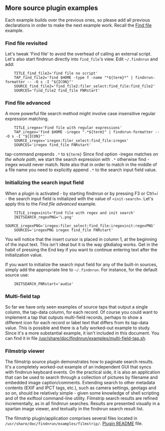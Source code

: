 ## More source plugin examples

Each example builds over the previous ones, so please add all previous
declarations in order to make the next example work. Recall the
[Find file](plugin.md) example.

### Find file revisited

Let's tweak 'Find file' to avoid the overhead of calling an external
script. Let's also start findnrun directly into `find_file`'s view.
Edit `~/.findnrun` and add:
```
    TITLE_find_file2='find file no script'
    TAP_find_file2='find $HOME -type f -name "*${term}*" | findnrun-formatter -- -O s -I "${ICON}"'
    SOURCE_find_file2='find_file2:filer_select:find_file:find_file2'
    SOURCES='find_file2 find_file FNRstart'
```

### Find file advanced

A more powerful file search method might involve case insensitive
regular expression matching.
```
    TITLE_iregex='Find file with regular expressions'
    TAP_iregex='find $HOME -iregex ".*${term}" | findnrun-formatter -- -O s -I "${ICON}"'
    SOURCE_iregex='iregex:filer_select:find_file:iregex'
    SOURCES='iregex find_file FNRstart'
```

tap-command prepends `.*` to `${term}`
Since find option -iregex matches _on the whole path_, we start
the search expression with `.*` otherwise find -iregex would never
match. Note also that in order to match in the middle of a file name you
need to explicitly append `.*` to the search input field value.

### Initializing the search input field

When a plugin is activated - by starting findnrun or by pressing F3
or Ctrl+_i_ - the search input field is initialized with the value of
`<init-search>`. Let's apply this to the _Find file advanced_ example.
```
    TITLE_iregexinit='Find file with regex and init search'
    INITSEARCH_regexPNG='\.png'
    SOURCE_iregexPNG='iregex:filer_select:find_file:iregexinit:regexPNG'
    SOURCES='iregexPNG iregex find_file FNRstart'
```

You will notice that the insert cursor is placed in column 1, at
the beginning of the input text. This isn't ideal but it is the way
gtkdialog works. Get in the habit of pressing the End key if you want to
continue entering text after the initialization value.

If you want to initialize the search input field for any of the built-in
sources, simply add the appropriate line to `~/.findnrun`. For instance,
for the default source use:
```
    INITSEARCH_FNRstart='audio'
```

### Multi-field tap

So far we have only seen examples of source taps that output a single
column, the tap-data column, for each record. Of course you could want
to implement a tap that outputs multi-field records, perhaps to show
a different icon for each record or label text that differs from its
tap-data value. This is possible and there is a fully worked-out example
to study. Since it's a more substantial example, it isn't included in
this document. You can find it in file
[/usr/share/doc/findnrun/examples/multi-field-tap.sh](examples/multi-field-tap.sh).

### Filmstrip viewer

The filmstrip source plugin demonstrates how to paginate search results.
It's a completely worked-out example of an independent GUI that syncs
with findnrun keyboard events. On the practical side, it is also an
application that can be used to search through a collection of pictures
by filename and embedded image caption/comments.  Extending search to
other metadata contents (EXIF and IPCT tags, etc.), such as camera
settings, geotags and so on, should be relatively simple - given some
knowledge of shell scripting and of the exiftool command-line utility.
Filmstrip search results are refined incrementally, as in all findnrun
searches. Results are presented visually in a spartan image viewer, and
textually in the findnrun search result list.

The filmstrip plugin/application comprises several files located in
`/usr/share/doc/findnrun/examples/filmstrip/`.
[Plugin README](examples/filmstrip/README.md) file.
